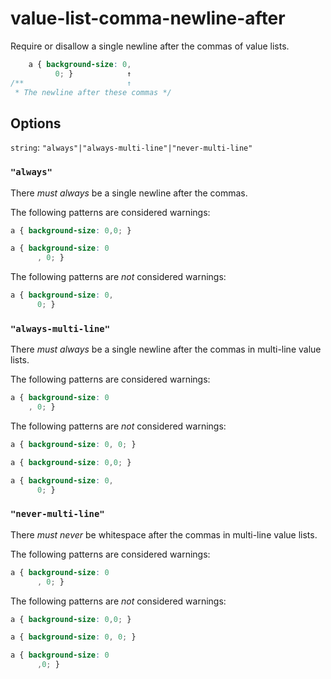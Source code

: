 # value-list-comma-newline-after

Require or disallow a single newline after the commas of value lists.

```css
    a { background-size: 0,
          0; }            ↑
/**                       ↑
 * The newline after these commas */
```

## Options

`string`: `"always"|"always-multi-line"|"never-multi-line"`

### `"always"`

There *must always* be a single newline after the commas.

The following patterns are considered warnings:

```css
a { background-size: 0,0; }
```

```css
a { background-size: 0
      , 0; }
```

The following patterns are *not* considered warnings:

```css
a { background-size: 0,
      0; }
```

### `"always-multi-line"`

There *must always* be a single newline after the commas in multi-line value lists.

The following patterns are considered warnings:

```css
a { background-size: 0
    , 0; }
```

The following patterns are *not* considered warnings:

```css
a { background-size: 0, 0; }
```

```css
a { background-size: 0,0; }
```

```css
a { background-size: 0,
      0; }
```

### `"never-multi-line"`

There *must never* be whitespace after the commas in multi-line value lists.

The following patterns are considered warnings:

```css
a { background-size: 0
      , 0; }
```

The following patterns are *not* considered warnings:

```css
a { background-size: 0,0; }
```

```css
a { background-size: 0, 0; }
```

```css
a { background-size: 0
      ,0; }
```
